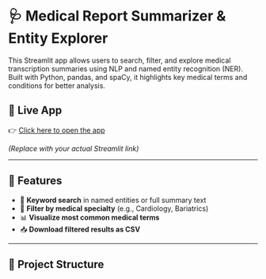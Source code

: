 # 🩺 Medical Report Summarizer & Entity Explorer

This Streamlit app allows users to search, filter, and explore medical transcription summaries using NLP and named entity recognition (NER). Built with Python, pandas, and spaCy, it highlights key medical terms and conditions for better analysis.

## 🚀 Live App

👉 [Click here to open the app](https://https://medical-summarizer-app-ba74iver98dvzyunfhpy9b.streamlit.app/)

*(Replace with your actual Streamlit link)*

---

## 🧠 Features

- 🔎 **Keyword search** in named entities or full summary text  
- 🎯 **Filter by medical specialty** (e.g., Cardiology, Bariatrics)  
- 📊 **Visualize most common medical terms**  
- 📥 **Download filtered results as CSV**  

---

## 📁 Project Structure

